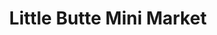---
title: "Little Butte Mini Market"
url: /eagle-point/little-butte-mini-market/
shop: supermarket
---